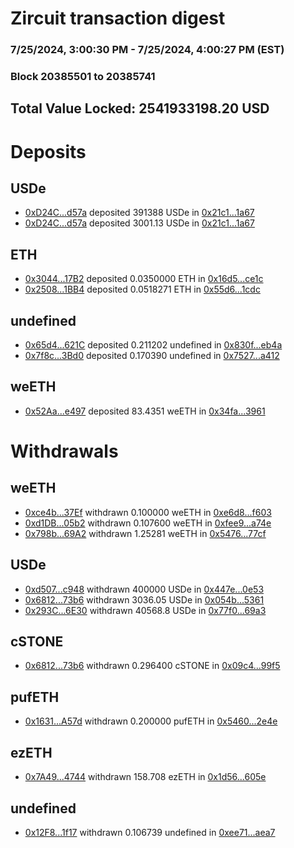 # Zircuit transaction digest
### 7/25/2024, 3:00:30 PM - 7/25/2024, 4:00:27 PM (EST)
### Block 20385501 to 20385741

## Total Value Locked: 2541933198.20 USD

# Deposits
## USDe
- [0xD24C...d57a](https://etherscan.io/address/0xD24Cfe2d0fa81369ca6291c28ac5426e16B6d57a) deposited 391388 USDe in [0x21c1...1a67](https://etherscan.io/tx/0xD24Cfe2d0fa81369ca6291c28ac5426e16B6d57a)
- [0xD24C...d57a](https://etherscan.io/address/0xD24Cfe2d0fa81369ca6291c28ac5426e16B6d57a) deposited 3001.13 USDe in [0x21c1...1a67](https://etherscan.io/tx/0xD24Cfe2d0fa81369ca6291c28ac5426e16B6d57a)
## ETH
- [0x3044...17B2](https://etherscan.io/address/0x3044eE59F2e8D3c714E095d8d9Dc2A685C8717B2) deposited 0.0350000 ETH in [0x16d5...ce1c](https://etherscan.io/tx/0x3044eE59F2e8D3c714E095d8d9Dc2A685C8717B2)
- [0x2508...1BB4](https://etherscan.io/address/0x250868fE84bB2cc08c6ee66817f8789530251BB4) deposited 0.0518271 ETH in [0x55d6...1cdc](https://etherscan.io/tx/0x250868fE84bB2cc08c6ee66817f8789530251BB4)
## undefined
- [0x65d4...621C](https://etherscan.io/address/0x65d495bA81aA01a03ACBe7e2AC71b6b57aCB621C) deposited 0.211202 undefined in [0x830f...eb4a](https://etherscan.io/tx/0x65d495bA81aA01a03ACBe7e2AC71b6b57aCB621C)
- [0x7f8c...3Bd0](https://etherscan.io/address/0x7f8c624EbE44462e46CeC7e1c4B331E592393Bd0) deposited 0.170390 undefined in [0x7527...a412](https://etherscan.io/tx/0x7f8c624EbE44462e46CeC7e1c4B331E592393Bd0)
## weETH
- [0x52Aa...e497](https://etherscan.io/address/0x52Aa899454998Be5b000Ad077a46Bbe360F4e497) deposited 83.4351 weETH in [0x34fa...3961](https://etherscan.io/tx/0x52Aa899454998Be5b000Ad077a46Bbe360F4e497)
# Withdrawals
## weETH
- [0xce4b...37Ef](https://etherscan.io/address/0xce4b26E21cdC9ceb0E9709feDf6aC08892D037Ef) withdrawn 0.100000 weETH in [0xe6d8...f603](https://etherscan.io/tx/0xce4b26E21cdC9ceb0E9709feDf6aC08892D037Ef)
- [0xd1DB...05b2](https://etherscan.io/address/0xd1DBf7E8F25Aa3AE1D366Ae531E17267D37205b2) withdrawn 0.107600 weETH in [0xfee9...a74e](https://etherscan.io/tx/0xd1DBf7E8F25Aa3AE1D366Ae531E17267D37205b2)
- [0x798b...69A2](https://etherscan.io/address/0x798b81c5EcEc1825788D2CC538de6E56D31f69A2) withdrawn 1.25281 weETH in [0x5476...77cf](https://etherscan.io/tx/0x798b81c5EcEc1825788D2CC538de6E56D31f69A2)
## USDe
- [0xd507...c948](https://etherscan.io/address/0xd507eEeF2152d54B8c00CBA499340f7B7a59c948) withdrawn 400000 USDe in [0x447e...0e53](https://etherscan.io/tx/0xd507eEeF2152d54B8c00CBA499340f7B7a59c948)
- [0x6812...73b6](https://etherscan.io/address/0x681203672060ca691b7fE39e77a6285663cF73b6) withdrawn 3036.05 USDe in [0x054b...5361](https://etherscan.io/tx/0x681203672060ca691b7fE39e77a6285663cF73b6)
- [0x293C...6E30](https://etherscan.io/address/0x293C6937D8D82e05B01335F7B33FBA0c8e256E30) withdrawn 40568.8 USDe in [0x77f0...69a3](https://etherscan.io/tx/0x293C6937D8D82e05B01335F7B33FBA0c8e256E30)
## cSTONE
- [0x6812...73b6](https://etherscan.io/address/0x681203672060ca691b7fE39e77a6285663cF73b6) withdrawn 0.296400 cSTONE in [0x09c4...99f5](https://etherscan.io/tx/0x681203672060ca691b7fE39e77a6285663cF73b6)
## pufETH
- [0x1631...A57d](https://etherscan.io/address/0x1631e21b2BaE843050725630D7C329369FebA57d) withdrawn 0.200000 pufETH in [0x5460...2e4e](https://etherscan.io/tx/0x1631e21b2BaE843050725630D7C329369FebA57d)
## ezETH
- [0x7A49...4744](https://etherscan.io/address/0x7A493Be5c2ce014cD049Bf178a1ac0Db1B434744) withdrawn 158.708 ezETH in [0x1d56...605e](https://etherscan.io/tx/0x7A493Be5c2ce014cD049Bf178a1ac0Db1B434744)
## undefined
- [0x12F8...1f17](https://etherscan.io/address/0x12F8B325b797Ef5B61a15Ca0885993791e2a1f17) withdrawn 0.106739 undefined in [0xee71...aea7](https://etherscan.io/tx/0x12F8B325b797Ef5B61a15Ca0885993791e2a1f17)

